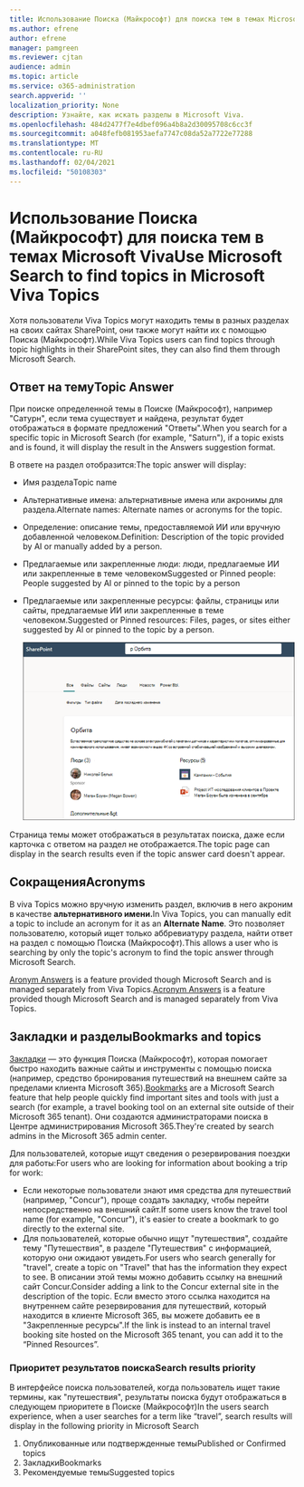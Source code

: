 ```yaml
---
title: Использование Поиска (Майкрософт) для поиска тем в темах Microsoft Viva
ms.author: efrene
author: efrene
manager: pamgreen
ms.reviewer: cjtan
audience: admin
ms.topic: article
ms.service: o365-administration
search.appverid: ''
localization_priority: None
description: Узнайте, как искать разделы в Microsoft Viva.
ms.openlocfilehash: 484d2477f7e4dbef096a4b8a2d30095708c6cc3f
ms.sourcegitcommit: a048fefb081953aefa7747c08da52a7722e77288
ms.translationtype: MT
ms.contentlocale: ru-RU
ms.lasthandoff: 02/04/2021
ms.locfileid: "50108303"
---
```

# <a name="use-microsoft-search-to-find-topics-in-microsoft-viva-topics"></a><span data-ttu-id="72ad9-103">Использование Поиска (Майкрософт) для поиска тем в темах Microsoft Viva</span><span class="sxs-lookup"><span data-stu-id="72ad9-103">Use Microsoft Search to find topics in Microsoft Viva Topics</span></span>

<span data-ttu-id="72ad9-104">Хотя пользователи Viva Topics могут находить темы в разных разделах на своих сайтах SharePoint, они также могут найти их с помощью Поиска (Майкрософт).</span><span class="sxs-lookup"><span data-stu-id="72ad9-104">While Viva Topics users can find topics through topic highlights in their SharePoint sites, they can also find them through Microsoft Search.</span></span> 

## <a name="topic-answer"></a><span data-ttu-id="72ad9-105">Ответ на тему</span><span class="sxs-lookup"><span data-stu-id="72ad9-105">Topic Answer</span></span>

<span data-ttu-id="72ad9-106">При поиске определенной темы в Поиске (Майкрософт), например "Сатурн", если тема существует и найдена, результат будет отображаться в формате предложений "Ответы".</span><span class="sxs-lookup"><span data-stu-id="72ad9-106">When you search for a specific topic in Microsoft Search (for example, "Saturn"), if a topic exists and is found, it will display the result in the Answers suggestion format.</span></span>

<span data-ttu-id="72ad9-107">В ответе на раздел отобразится:</span><span class="sxs-lookup"><span data-stu-id="72ad9-107">The topic answer will display:</span></span>
- <span data-ttu-id="72ad9-108">Имя раздела</span><span class="sxs-lookup"><span data-stu-id="72ad9-108">Topic name</span></span>
- <span data-ttu-id="72ad9-109">Альтернативные имена: альтернативные имена или акронимы для раздела.</span><span class="sxs-lookup"><span data-stu-id="72ad9-109">Alternate names: Alternate names or acronyms for the topic.</span></span>
- <span data-ttu-id="72ad9-110">Определение: описание темы, предоставляемой ИИ или вручную добавленной человеком.</span><span class="sxs-lookup"><span data-stu-id="72ad9-110">Definition: Description of the topic provided by AI or manually added by a person.</span></span>
- <span data-ttu-id="72ad9-111">Предлагаемые или закрепленные люди: люди, предлагаемые ИИ или закрепленные в теме человеком</span><span class="sxs-lookup"><span data-stu-id="72ad9-111">Suggested or Pinned people: People suggested by AI or pinned to the topic by a person</span></span>
- <span data-ttu-id="72ad9-112">Предлагаемые или закрепленные ресурсы: файлы, страницы или сайты, предлагаемые ИИ или закрепленные в теме человеком.</span><span class="sxs-lookup"><span data-stu-id="72ad9-112">Suggested or Pinned resources: Files, pages, or sites either suggested by AI or pinned to the topic by a person.</span></span> 

   ![Тема в поиске](../media/knowledge-management/search-topic-answer.png) 

<span data-ttu-id="72ad9-114">Страница темы может отображаться в результатах поиска, даже если карточка с ответом на раздел не отображается.</span><span class="sxs-lookup"><span data-stu-id="72ad9-114">The topic page can display in the search results even if the topic answer card doesn't appear.</span></span>


## <a name="acronyms"></a><span data-ttu-id="72ad9-115">Сокращения</span><span class="sxs-lookup"><span data-stu-id="72ad9-115">Acronyms</span></span>

<span data-ttu-id="72ad9-116">В viva Topics можно вручную изменить раздел, включив в него акроним в качестве <b>альтернативного имени.</b></span><span class="sxs-lookup"><span data-stu-id="72ad9-116">In Viva Topics, you can manually edit a topic to include an acronym for it as an <b>Alternate Name</b>.</span></span> <span data-ttu-id="72ad9-117">Это позволяет пользователю, который ищет только аббревиатуру раздела, найти ответ на раздел с помощью Поиска (Майкрософт).</span><span class="sxs-lookup"><span data-stu-id="72ad9-117">This allows a user who is searching by only the topic's acronym to find the topic answer through Microsoft Search.</span></span>

<span data-ttu-id="72ad9-118">[Aronym Answers](https://docs.microsoft.com/microsoftsearch/manage-acronyms) is a feature provided though Microsoft Search and is managed separately from Viva Topics.</span><span class="sxs-lookup"><span data-stu-id="72ad9-118">[Acronym Answers](https://docs.microsoft.com/microsoftsearch/manage-acronyms) is a feature provided though Microsoft Search and is managed separately from Viva Topics.</span></span>

## <a name="bookmarks-and-topics"></a><span data-ttu-id="72ad9-119">Закладки и разделы</span><span class="sxs-lookup"><span data-stu-id="72ad9-119">Bookmarks and topics</span></span>

<span data-ttu-id="72ad9-120">[Закладки](https://docs.microsoft.com/microsoftsearch/manage-bookmarks) — это функция Поиска (Майкрософт), которая помогает быстро находить важные сайты и инструменты с помощью поиска (например, средство бронирования путешествий на внешнем сайте за пределами клиента Microsoft 365).</span><span class="sxs-lookup"><span data-stu-id="72ad9-120">[Bookmarks](https://docs.microsoft.com/microsoftsearch/manage-bookmarks) are a Microsoft Search feature that help people quickly find important sites and tools with just a search (for example, a travel booking tool on an external site outside of their Microsoft 365 tenant).</span></span> <span data-ttu-id="72ad9-121">Они создаются администраторами поиска в Центре администрирования Microsoft 365.</span><span class="sxs-lookup"><span data-stu-id="72ad9-121">They're created by search admins in the Microsoft 365 admin center.</span></span> 

<span data-ttu-id="72ad9-122">Для пользователей, которые ищут сведения о резервирования поездки для работы:</span><span class="sxs-lookup"><span data-stu-id="72ad9-122">For users who are looking for information about booking a trip for work:</span></span>

- <span data-ttu-id="72ad9-123">Если некоторые пользователи знают имя средства для путешествий (например, "Concur"), проще создать закладку, чтобы перейти непосредственно на внешний сайт.</span><span class="sxs-lookup"><span data-stu-id="72ad9-123">If some users know the travel tool name (for example, "Concur"), it's easier to create a bookmark to go directly to the external site.</span></span>
- <span data-ttu-id="72ad9-124">Для пользователей, которые обычно ищут "путешествия", создайте тему "Путешествия", в разделе "Путешествия" с информацией, которую они ожидают увидеть.</span><span class="sxs-lookup"><span data-stu-id="72ad9-124">For users who search generally for "travel", create a topic on "Travel" that has the information they expect to see.</span></span> <span data-ttu-id="72ad9-125">В описании этой темы можно добавить ссылку на внешний сайт Concur.</span><span class="sxs-lookup"><span data-stu-id="72ad9-125">Consider adding a link to the Concur external site in the description of the topic.</span></span> <span data-ttu-id="72ad9-126">Если вместо этого ссылка находится на внутреннем сайте резервирования для путешествий, который находится в клиенте Microsoft 365, вы можете добавить ее в "Закрепленные ресурсы".</span><span class="sxs-lookup"><span data-stu-id="72ad9-126">If the link is instead to an internal travel booking site hosted on the Microsoft 365 tenant, you can add it to the “Pinned Resources”.</span></span>
 
### <a name="search-results-priority"></a><span data-ttu-id="72ad9-127">Приоритет результатов поиска</span><span class="sxs-lookup"><span data-stu-id="72ad9-127">Search results priority</span></span> 
 
<span data-ttu-id="72ad9-128">В интерфейсе поиска пользователей, когда пользователь ищет такие термины, как "путешествия", результаты поиска будут отображаться в следующем приоритете в Поиске (Майкрософт)</span><span class="sxs-lookup"><span data-stu-id="72ad9-128">In the users search experience, when a user searches for a term like “travel”, search results will display in the following priority in Microsoft Search</span></span>
1. <span data-ttu-id="72ad9-129">Опубликованные или подтвержденные темы</span><span class="sxs-lookup"><span data-stu-id="72ad9-129">Published or Confirmed topics</span></span> 
2. <span data-ttu-id="72ad9-130">Закладки</span><span class="sxs-lookup"><span data-stu-id="72ad9-130">Bookmarks</span></span>
3. <span data-ttu-id="72ad9-131">Рекомендуемые темы</span><span class="sxs-lookup"><span data-stu-id="72ad9-131">Suggested topics</span></span> 




